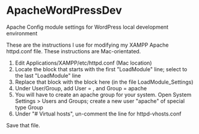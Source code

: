 ApacheWordPressDev
==================

Apache Config module settings for WordPress local development environment

These are the instructions I use for modifying my XAMPP Apache httpd.conf file. These instructions are Mac-orientated.

1. Edit Applications/XAMPP/etc/httpd.conf (Mac location)
2. Locate the block that starts with the first "LoadModule" line; select to the last "LoadModule" line
3. Replace that block with the block here (in the file LoadModule_Settings)
4. Under User/Group, add User = <your account name>, and Group = apache
5. You will have to create an apache group for your system. Open System Settings > Users and Groups; create a new user "apache" of special type Group
4. Under "# Virtual hosts", un-comment the line for httpd-vhosts.conf

Save that file.
